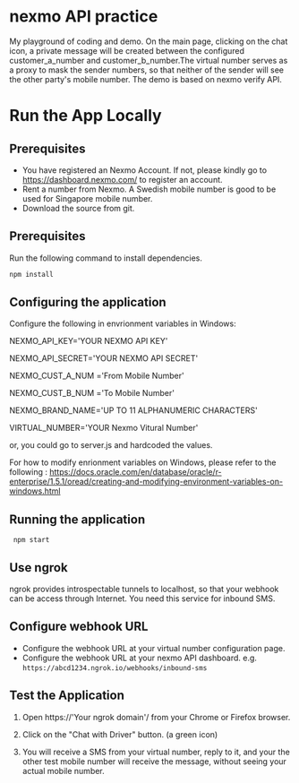 # nexmo API practice 
My playground of coding and demo. On the main page, clicking on the chat icon, a private message will be created between the configured customer_a_number and customer_b_number.The virtual number serves as a proxy to mask the sender numbers, so that neither of the sender will see the other party's mobile number.
The demo is based on nexmo verify API. 

# Run the App Locally

## Prerequisites
* You have registered an Nexmo Account. If not, please kindly go to https://dashboard.nexmo.com/ to register an account.
* Rent a number from Nexmo. A Swedish mobile number is good to be used for Singapore mobile number.
* Download the source from git.

## Prerequisites
Run the following command to install dependencies.

```bash
npm install
```

## Configuring the application

Configure the following in envrionment variables in Windows:

NEXMO_API_KEY='YOUR NEXMO API KEY'

NEXMO_API_SECRET='YOUR NEXMO API SECRET'

NEXMO_CUST_A_NUM ='From Mobile Number'

NEXMO_CUST_B_NUM ='To Mobile Number'

NEXMO_BRAND_NAME='UP TO 11 ALPHANUMERIC CHARACTERS'

VIRTUAL_NUMBER='YOUR Nexmo Vitural Number'

or, you could go to server.js and hardcoded the values.

For how to modify enrionment variables on Windows, please refer to the following :
https://docs.oracle.com/en/database/oracle/r-enterprise/1.5.1/oread/creating-and-modifying-environment-variables-on-windows.html

## Running the application
```
 npm start
```
## Use ngrok 
ngrok provides introspectable tunnels to localhost, so that your webhook can be access through Internet.
You need this service for inbound SMS. 

## Configure webhook URL
* Configure the webhook URL at your virtual number configuration page.
* Configure the webhook URL at your nexmo API dashboard. 
 e.g. `https://abcd1234.ngrok.io/webhooks/inbound-sms`
 
 
## Test the Application

1. Open https://'Your ngrok domain'/ from your Chrome or Firefox browser.

2. Click on the "Chat with Driver" button. (a green icon)

3. You will receive a SMS from your virtual number, reply to it, and your the other test mobile number will receive the message, without seeing your actual mobile number.

